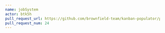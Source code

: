 ```yaml
---
name: jobSystem
actor: btk5h
pull_request_url: https://github.com/brownfield-team/kanban-populator/pull/24
pull_request_num: 24
---
```

